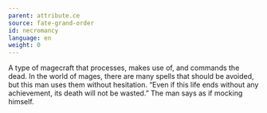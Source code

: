 ```yaml
---
parent: attribute.ce
source: fate-grand-order
id: necromancy
language: en
weight: 0
---
```


A type of magecraft that processes, makes use of, and commands the dead.
In the world of mages, there are many spells that should be avoided, but this man uses them without hesitation.
“Even if this life ends without any achievement, its death will not be wasted.”
The man says as if mocking himself.
